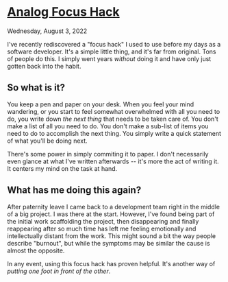 # [Analog Focus Hack](/analog-focus-hack)
<div class=post-date>Wednesday, August 3, 2022</div>

I've recently rediscovered a "focus hack" I used to use before my days as a software developer. It's a simple little thing, and it's far from original. Tons of people do this. I simply went years _without_ doing it and have only just gotten back into the habit.

## So what is it?
You keep a pen and paper on your desk. When you feel your mind wandering, or you start to feel somewhat overwhelmed with all you need to do, you write down _the next thing_ that needs to be taken care of. You don't make a list of all you need to do. You don't make a sub-list of items you need to do to accomplish the next thing. You simply write a quick statement of what you'll be doing next.

There's some power in simply commiting it to paper. I don't necessarily even glance at what I've written afterwards -- it's more the act of writing it. It centers my mind on the task at hand.

## What has me doing this again?
After paternity leave I came back to a development team right in the middle of a big project. I was there at the start. However, I've found being part of the initial work scaffolding the project, then disappearing and finally reappearing after so much time has left me feeling emotionally and intellectually distant from the work. This might sound a bit the way people describe "burnout", but while the symptoms may be similar the cause is almost the opposite.

In any event, using this focus hack has proven helpful. It's another way of *putting one foot in front of the other*.
